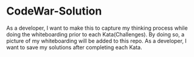 # CodeWar-Solution
As a developer, I want to make this to capture my thinking process while doing the whiteboarding prior to each Kata(Challenges). By doing so, a picture of my whiteboarding will be added to this repo.
As a developer, I want to save my solutions after completing each Kata.
